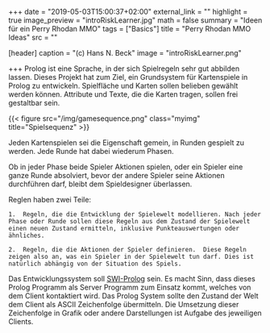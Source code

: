 +++
date = "2019-05-03T15:00:37+02:00"
external_link = ""
highlight = true
image_preview = "introRiskLearner.jpg"
math = false
summary = "Ideen für ein Perry Rhodan MMO"
tags = ["Basics"]
title = "Perry Rhodan MMO Ideas"
src = ""

[header]
  caption = "(c) Hans N. Beck"
  image = "introRiskLearner.png"

+++
Prolog ist eine Sprache, in der sich Spielregeln sehr gut abbilden lassen. Dieses Projekt hat zum Ziel, ein Grundsystem für Kartenspiele in Prolog zu entwickeln. Spielfläche und Karten sollen belieben gewählt werden können. Attribute und Texte, die die Karten tragen, sollen frei gestaltbar sein.

{{< figure src="/img/gamesequence.png" class="myimg" title="Spielsequenz" >}}

Jeden Kartenspielen sei die Eigenschaft gemein, in Runden gespielt zu werden. Jede Runde hat dabei wiederum Phasen.  

Ob in jeder Phase beide Spieler Aktionen spielen, oder ein Spieler eine ganze Runde absolviert, bevor der andere Spieler seine Aktionen durchführen darf, bleibt dem Spieldesigner überlassen. 

Reglen haben zwei Teile: 

	1.  Regeln, die die Entwicklung der Spielewelt modellieren. Nach jeder Phase oder Runde sollen diese Regeln aus dem Zustand der Spielewelt einen neuen Zustand ermitteln, inklusive Punkteauswertungen oder ähnliches.

	2.  Regeln, die die Aktionen der Spieler definieren.  Diese Regeln zeigen also an, was ein Spieler in der Spielewelt tun darf. Dies ist natürlich abhängig von der Situation des Spiels.


Das Entwicklungssystem soll [SWI-Prolog](http://www.swi-prolog.org) sein. Es macht Sinn, dass dieses Prolog Programm als Server Programm zum Einsatz kommt, welches von dem Client kontaktiert wird. Das Prolog System sollte den Zustand der Welt dem Client als ASCII Zeichenfolge übermitteln. Die Umsetzung dieser Zeichenfolge in Grafik oder andere Darstellungen ist Aufgabe des jeweiligen Clients.

